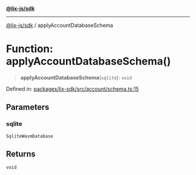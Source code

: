[**@lix-js/sdk**](../README.md)

***

[@lix-js/sdk](../README.md) / applyAccountDatabaseSchema

# Function: applyAccountDatabaseSchema()

> **applyAccountDatabaseSchema**(`sqlite`): `void`

Defined in: [packages/lix-sdk/src/account/schema.ts:15](https://github.com/opral/monorepo/blob/3bcc1f95be292671fbdc30a84e807512030f233b/packages/lix-sdk/src/account/schema.ts#L15)

## Parameters

### sqlite

`SqliteWasmDatabase`

## Returns

`void`
